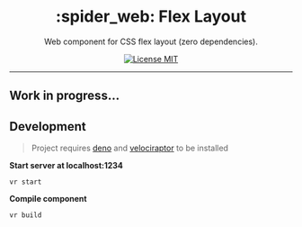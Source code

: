 <h1 align="center">:spider_web: Flex Layout</h1>

<p align="center">Web component for CSS flex layout (zero dependencies).</p>

<p align="center">
  <a href="https://opensource.org/licenses/MIT">
    <img src="https://img.shields.io/badge/license-MIT-rebeccapurple.svg?style=flat-square" alt="License MIT">
  </a>
</p>

<hr />

## Work in progress...

## Development
> Project requires [deno](https://deno.land/) and [velociraptor](https://github.com/umbopepato/velociraptor/) to be installed

**Start server at localhost:1234**
```
vr start
```

**Compile component**
```
vr build
```
